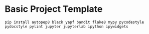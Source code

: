 # Basic Project Template

```
pip install autopep8 black yapf bandit flake8 mypy pycodestyle pydocstyle pylint jupyter jupyterlab ipython ipywidgets 
```
